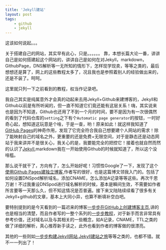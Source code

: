 ```yaml
---
title: 'Jekyll建站'
layout: post
tags:
    - github
    - jekyll
---
```


这该如何说起。。。 

关于搭建自己的网站，其实早有此心，只是。。。。。。
靠，本想长篇大论一番，讲讲自己是如何搭建起这个网站的，讲讲自己是如何在对Jekyll，markdown，GithubPage，DNS解析等一无所知的情形下，怎样现学现卖，等等之类的，最后想想还是算了，网上的这些教程太多了，况且我也是参照着别人的经验做出来的，还是不装了。呵呵。

这里就只列一下之前看到的教程，权当作记录吧。

我自己其实是纯属意外才会真的动起来去用Jekyll+Github来建博客的，Jekyll和Github以前是有所听闻的，但一直不知道它们竟还能有这层关系！嗨，其实说来也是因为不知道，Github也还用了不到一个月的时间，要不是因为有一次很偶然的看到了代码仓库的`setting`之下有个`Automatic page generator`的按钮，一时好奇心起，想知道这玩意是个啥，于是一查，哟！原来如此！就这样我知道了[GitHub Pages](https://pages.github.com/)的神奇作用，发现了它完全符合我自己想要建个人网站的需求！除了能映射自己的域名之外，更重要的还是免费+无限空间，对于是静态还是动态网站于我来讲并不是很关心，我关心的是，我要能完全的把控它！接着也就自然而然的认识了[Jekyll](http://jekyllrb.com/),markdown我在一开始使用Github的时候就知道了，所以这个没啥槛。

那么说干就干了，方向有了，怎么开始好呢！习惯性Google了一下，发现了这个[使用Github Pages建独立博客](http://beiyuu.com/github-pages/),作者写的很好，也是这篇博文领我入门的。包括了如何设置DNSpod解析域名，添加CNAME，怎么添加A记录等等这些。再次千恩万谢！不过我重设DNSpod进行域名解析的时候，基本是瞬间生效，不需要如作者所言要等一天那么久，但不知这情况是否普遍。接下来又陆陆续续看了很多有关Jekyll+github的文章，基本上大同小异，也算不断填补空白吧。

要特别提到的是今天看到的一篇迟来的博客[一步步在GitHub上创建博客主页](http://www.pchou.info/web-build/2014/07/04/build-github-blog-page-08.html),讲的也是相当的清楚，而且作者写的一整个系列的[一步步教程](http://www.pchou.info/web-build/2013/01/03/build-github-blog-page-01.html)，对于新手而言非常具有参考价值，还对域名以及与其相关的一些概念，如A记录，CNAME，TTL之类的做了详细的解析，真心推荐新手读之，此外也看到作者的博客做的很漂亮。

其他的一些则如[一步步构建Jekyll网站](http://yanping.me/cn/blog/2011/12/15/building-static-sites-with-jekyll/),[Jekyll建站之旅](http://calefy.org/2012/03/03/my-process-of-building-jekyll-blog.html)等等之类的，也都不错。就不一一列出了！


